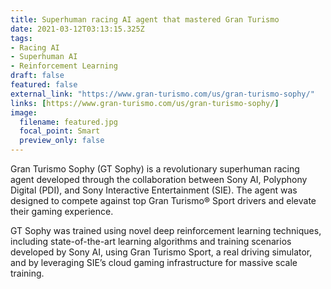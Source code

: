 ```yaml
---
title: Superhuman racing AI agent that mastered Gran Turismo
date: 2021-03-12T03:13:15.325Z
tags:
- Racing AI
- Superhuman AI
- Reinforcement Learning
draft: false
featured: false
external_link: "https://www.gran-turismo.com/us/gran-turismo-sophy/"
links: [https://www.gran-turismo.com/us/gran-turismo-sophy/]
image:
  filename: featured.jpg
  focal_point: Smart
  preview_only: false
---
```

Gran Turismo Sophy (GT Sophy) is a revolutionary superhuman racing agent developed through the collaboration between Sony AI, Polyphony Digital (PDI), and Sony Interactive Entertainment (SIE). The agent was designed to compete against top Gran Turismo® Sport drivers and elevate their gaming experience.

GT Sophy was trained using novel deep reinforcement learning techniques, including state-of-the-art learning algorithms and training scenarios developed by Sony AI, using Gran Turismo Sport, a real driving simulator, and by leveraging SIE’s cloud gaming infrastructure for massive scale training.
